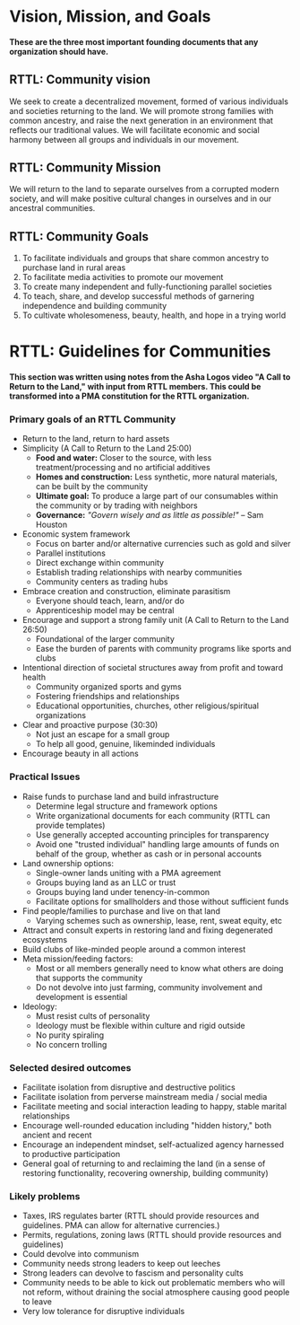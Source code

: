# Vision, Mission, and Goals 
#### These are the three most important founding documents that any organization should have. 

## RTTL: Community vision 
We seek to create a decentralized movement, formed of various individuals and societies returning to the land. We will promote strong families with common ancestry, and raise the next generation in an environment that reflects our traditional values. We will facilitate economic and social harmony between all groups and individuals in our movement. 

## RTTL: Community Mission 
We will return to the land to separate ourselves from a corrupted modern society, and will make positive cultural changes in ourselves and in our ancestral communities.

## RTTL: Community Goals 
1. To facilitate individuals and groups that share common ancestry to purchase land in rural areas
2. To facilitate media activities to promote our movement 
3. To create many independent and fully-functioning parallel societies
4. To teach, share, and develop successful methods of garnering independence and building community 
5. To cultivate wholesomeness, beauty, health, and hope in a trying world


    
# RTTL: Guidelines for Communities
#### This section was written using notes from the Asha Logos video "A Call to Return to the Land," with input from RTTL members. This could be transformed into a PMA constitution for the RTTL organization. 

### Primary goals of an RTTL Community
* Return to the land, return to hard assets
* Simplicity (A Call to Return to the Land 25:00)  
     * **Food and water:** Closer to the source, with less treatment/processing and no artificial additives
     * **Homes and construction:** Less synthetic, more natural materials, can be built by the community
     * **Ultimate goal:** To produce a large part of our consumables within the community or by trading with neighbors
     * **Governance:** *"Govern wisely and as little as possible!"* – Sam Houston
* Economic system framework
     * Focus on barter and/or alternative currencies such as gold and silver
     * Parallel institutions
     * Direct exchange within community
     * Establish trading relationships with nearby communities
     * Community centers as trading hubs 
* Embrace creation and construction, eliminate parasitism
     * Everyone should teach, learn, and/or do
     * Apprenticeship model may be central
* Encourage and support a strong family unit (A Call to Return to the Land 26:50)
     * Foundational of the larger community
     * Ease the burden of parents with community programs like sports and clubs
* Intentional direction of societal structures away from profit and toward health
     * Community organized sports and gyms
     * Fostering friendships and relationships
     * Educational opportunities, churches, other religious/spiritual organizations
* Clear and proactive purpose (30:30)
     * Not just an escape for a small group
     * To help all good, genuine, likeminded individuals
* Encourage beauty in all actions
   
### Practical Issues  
  
* Raise funds to purchase land and build infrastructure
     * Determine legal structure and framework options
     * Write organizational documents for each community (RTTL can provide templates) 
     * Use generally accepted accounting principles for transparency
     * Avoid one "trusted individual" handling large amounts of funds on behalf of the group, whether as cash or in personal accounts
* Land ownership options:
    * Single-owner lands uniting with a PMA agreement
    * Groups buying land as an LLC or trust
    * Groups buying land under tenency-in-common
    * Facilitate options for smallholders and those without sufficient funds 
* Find people/families to purchase and live on that land
    * Varying schemes such as ownership, lease, rent, sweat equity, etc
* Attract and consult experts in restoring land and fixing degenerated ecosystems
* Build clubs of like-minded people around a common interest
* Meta mission/feeding factors:
     * Most or all members generally need to know what others are doing that supports the community
     * Do not devolve into just farming, community involvement and development is essential
* Ideology:  
    * Must resist cults of personality
    * Ideology must be flexible within culture and rigid outside
    * No purity spiraling 
    * No concern trolling 

### Selected desired outcomes
* Facilitate isolation from disruptive and destructive politics
* Facilitate isolation from perverse mainstream media / social media
* Facilitate meeting and social interaction leading to happy, stable marital relationships
* Encourage well-rounded education including "hidden history," both ancient and recent
* Encourage an independent mindset, self-actualized agency harnessed to productive participation
* General goal of returning to and reclaiming the land (in a sense of restoring functionality, recovering ownership, building community)
  
    
### Likely problems
* Taxes, IRS regulates barter (RTTL should provide resources and guidelines. PMA can allow for alternative currencies.) 
* Permits, regulations, zoning laws (RTTL should provide resources and guidelines) 
* Could devolve into communism
* Community needs strong leaders to keep out leeches
* Strong leaders can devolve to fascism and personality cults
* Community needs to be able to kick out problematic members who will not reform, without draining the social atmosphere causing good people to leave 
* Very low tolerance for disruptive individuals 



